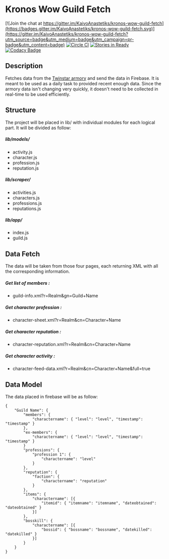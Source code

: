 # Kronos Wow Guild Fetch
[![Join the chat at https://gitter.im/KaivoAnastetiks/kronos-wow-guild-fetch](https://badges.gitter.im/KaivoAnastetiks/kronos-wow-guild-fetch.svg)](https://gitter.im/KaivoAnastetiks/kronos-wow-guild-fetch?utm_source=badge&utm_medium=badge&utm_campaign=pr-badge&utm_content=badge)
[![Circle CI](https://circleci.com/gh/KaivoAnastetiks/kronos-wow-guild-fetch.svg?style=svg)](https://circleci.com/gh/KaivoAnastetiks/kronos-wow-guild-fetch)
[![Stories in Ready](https://badge.waffle.io/KaivoAnastetiks/kronos-wow-guild-fetch.svg?label=ready&title=Ready)](http://waffle.io/KaivoAnastetiks/kronos-wow-guild-fetch)
[![Codacy Badge](https://api.codacy.com/project/badge/grade/54726acfefab4934ba6775ff5247e758)](https://www.codacy.com/app/kaivoanastetiks_2547/kronos-wow-guild-fetch)

## Description
Fetches data from the [Twinstar armory](http://armory.twinstar.cz/) and send the data in Firebase. It is meant to be used as a daily task to provided recent enough data. Since the armory data isn't changing very quickly, it doesn't need to be collected in real-time to be used efficiently.

## Structure
The project will be placed in lib/ with individual modules for each logical part. It will be divided as follow:

##### lib/models/
- activity.js
- character.js
- profession.js
- reputation.js

##### lib/scraper/
- activities.js
- characters.js
- professions.js
- reputations.js

##### lib/app/
- index.js
- guild.js

## Data Fetch
The data will be taken from those four pages, each returning XML with all the corresponding information.

##### Get list of members :
- guild-info.xml?r=Realm&gn=Guild+Name

##### Get character profession :
- character-sheet.xml?r=Realm&cn=Character+Name

##### Get character reputation :
- character-reputation.xml?r=Realm&cn=Character+Name

##### Get character activity :
- character-feed-data.xml?r=Realm&cn=Character+Name&full=true

## Data Model
The data placed in firebase will be as follow:

```
{
    "Guild Name": {
        "members": {
            "charactername": { "level": "level", "timestamp": "timestamp" }
        },
        "ex-members": {
            "charactername": { "level": "level", "timestamp": "timestamp" }
        }
        "professions": {
            "profession 1": {
                "charactername": "level"
            }
        },
        "reputation": {
            "faction": {
                "charactername": "reputation"
            }
        },
        "items": {
            "charactername": [{
                "itemid": { "itemname": "itemname", "dateobtained": "dateobtained" }
            }]
        },
        "bosskill": {
            "charactername": [{
                "bossid": { "bossname": "bossname", "datekilled": "datekilled" }
            }]
        }
    }
}
```


